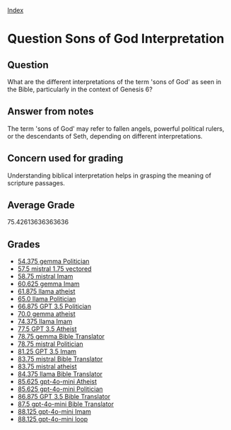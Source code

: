 
[Index](../../index.md)
# Question Sons of God Interpretation
## Question
What are the different interpretations of the term 'sons of God' as seen in the Bible, particularly in the context of Genesis 6?

## Answer from notes
The term 'sons of God' may refer to fallen angels, powerful political rulers, or the descendants of Seth, depending on different interpretations.

## Concern used for grading
Understanding biblical interpretation helps in grasping the meaning of scripture passages.

## Average Grade
75.42613636363636

## Grades
 * [54.375 gemma Politician](../answers/gemma_Politician/Sons_of_God_Interpretation.md)
 * [57.5 mistral 1.75 vectored](../answers/mistral_1.75_vectored/Sons_of_God_Interpretation.md)
 * [58.75 mistral Imam](../answers/mistral_Imam/Sons_of_God_Interpretation.md)
 * [60.625 gemma Imam](../answers/gemma_Imam/Sons_of_God_Interpretation.md)
 * [61.875 llama atheist](../answers/llama_atheist/Sons_of_God_Interpretation.md)
 * [65.0 llama Politician](../answers/llama_Politician/Sons_of_God_Interpretation.md)
 * [66.875 GPT 3.5 Politician](../answers/GPT_3.5_Politician/Sons_of_God_Interpretation.md)
 * [70.0 gemma atheist](../answers/gemma_atheist/Sons_of_God_Interpretation.md)
 * [74.375 llama Imam](../answers/llama_Imam/Sons_of_God_Interpretation.md)
 * [77.5 GPT 3.5 Atheist](../answers/GPT_3.5_Atheist/Sons_of_God_Interpretation.md)
 * [78.75 gemma Bible Translator](../answers/gemma_Bible_Translator/Sons_of_God_Interpretation.md)
 * [78.75 mistral Politician](../answers/mistral_Politician/Sons_of_God_Interpretation.md)
 * [81.25 GPT 3.5 Imam](../answers/GPT_3.5_Imam/Sons_of_God_Interpretation.md)
 * [83.75 mistral Bible Translator](../answers/mistral_Bible_Translator/Sons_of_God_Interpretation.md)
 * [83.75 mistral atheist](../answers/mistral_atheist/Sons_of_God_Interpretation.md)
 * [84.375 llama Bible Translator](../answers/llama_Bible_Translator/Sons_of_God_Interpretation.md)
 * [85.625 gpt-4o-mini Atheist](../answers/gpt-4o-mini_Atheist/Sons_of_God_Interpretation.md)
 * [85.625 gpt-4o-mini Politician](../answers/gpt-4o-mini_Politician/Sons_of_God_Interpretation.md)
 * [86.875 GPT 3.5 Bible Translator](../answers/GPT_3.5_Bible_Translator/Sons_of_God_Interpretation.md)
 * [87.5 gpt-4o-mini Bible Translator](../answers/gpt-4o-mini_Bible_Translator/Sons_of_God_Interpretation.md)
 * [88.125 gpt-4o-mini Imam](../answers/gpt-4o-mini_Imam/Sons_of_God_Interpretation.md)
 * [88.125 gpt-4o-mini loop](../answers/gpt-4o-mini_loop/Sons_of_God_Interpretation.md)
